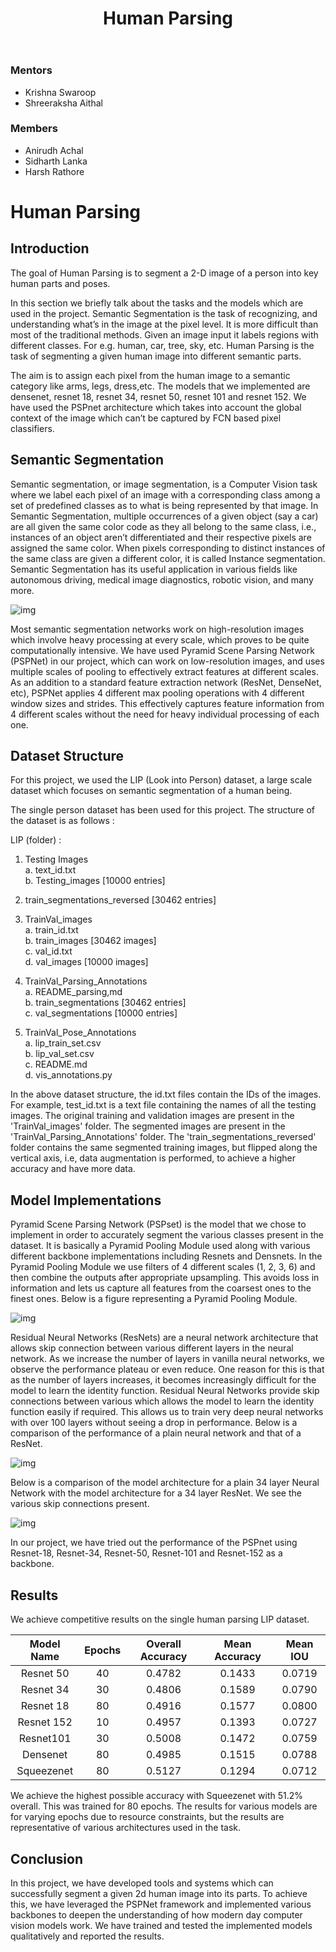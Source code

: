 ﻿---
layout: post
title: "Human Parsing"
description: "Multi Purpose Deep Learning Segmentation Framework for 2-D Human Images"
categories: compsoc
thumbnail: "human-parsing.jpeg"
year: 2021
---

### Mentors
 - Krishna Swaroop
 - Shreeraksha Aithal

### Members
 - Anirudh Achal
 - Sidharth Lanka
 - Harsh Rathore


# Human Parsing

## Introduction
The goal of Human Parsing is to segment a 2-D image of a person into key human parts and poses.

In this section we briefly talk about the tasks and the models which are used in the project. Semantic Segmentation is the task of recognizing, and understanding what’s in the image at the pixel level. It is more difficult than most of the traditional methods. Given an image input it labels regions with different classes. For e.g. human, car, tree, sky, etc. Human Parsing  is the task of segmenting a given human image into different semantic parts.

The aim is to assign each pixel from the human image to a semantic category like arms, legs, dress,etc. The models that we implemented are densenet, resnet 18, resnet 34, resnet 50, resnet 101 and resnet 152. We have used the PSPnet architecture which takes into account the global context of the image which can’t be captured by FCN based pixel classifiers.

## Semantic Segmentation
Semantic segmentation, or image segmentation, is a Computer Vision task where we label each pixel of an image with a corresponding class among a set of predefined classes as to what is being represented by that image. In Semantic Segmentation, multiple occurrences of a given object (say a car) are all given the same color code as they all belong to the same class, i.e., instances of an object aren’t differentiated and their respective pixels are assigned the same color. When pixels corresponding to distinct instances of the same class are given a different color, it is called Instance segmentation. Semantic Segmentation has its useful application in various fields like autonomous driving, medical image diagnostics, robotic vision, and many more.

![img](/virtual-expo/assets/img/compsoc/human-parsing_img1.jpeg)

Most semantic segmentation networks work on high-resolution images which involve heavy processing at every scale, which proves to be quite computationally intensive. We have used Pyramid Scene Parsing Network (PSPNet) in our project, which can work on low-resolution images, and uses multiple scales of pooling to effectively extract features at different scales. As an addition to a standard feature extraction network (ResNet, DenseNet, etc), PSPNet applies 4 different max pooling operations with 4 different window sizes and strides. This effectively captures feature information from 4 different scales without the need for heavy individual processing of each one.

## Dataset Structure

For this project, we used the LIP (Look into Person) dataset, a large scale dataset which focuses on semantic segmentation of a human being.

The single person dataset has been used for this project. The structure of the dataset is as follows :

LIP (folder) :

1.  Testing Images <br/>
    a. text_id.txt <br/>
    b. Testing_images [10000 entries] <br/>

2.  train_segmentations_reversed [30462 entries] <br/>
3.  TrainVal_images <br/>
    a.  train_id.txt <br/>
    b. train_images [30462 images] <br/>
    c. val_id.txt <br/>
    d. val_images [10000 images] <br/>

4.   TrainVal_Parsing_Annotations <br/>
    a. README_parsing,md <br/>
    b. train_segmentations [30462 entries] <br/>
    c. val_segmentations [10000 entries] <br/>
5. TrainVal_Pose_Annotations <br/>
    a. lip_train_set.csv <br/>
    b. lip_val_set.csv <br/>
    c. README.md <br/>
    d. vis_annotations.py <br/>

In the above dataset structure, the id.txt files contain the IDs of the images. For example, test_id.txt is a text file containing the names of all the testing images. The original training and validation images are present in the 'TrainVal_images' folder. The segmented images are present in the 'TrainVal_Parsing_Annotations' folder. The 'train_segmentations_reversed' folder contains the same segmented training images, but flipped along the vertical axis, i.e, data augmentation is performed, to achieve a higher accuracy and have more data.


## Model Implementations

Pyramid Scene Parsing Network (PSPset) is the model that we chose to implement in order to accurately segment the various classes present in the dataset. It is basically a Pyramid Pooling Module used along with various different backbone implementations including Resnets and Densnets. In the Pyramid Pooling Module we use filters of 4 different scales (1, 2, 3, 6) and then combine the outputs after appropriate upsampling. This avoids loss in information and lets us capture all features from the coarsest ones to the finest ones. Below is a figure representing a Pyramid Pooling Module.

![img](/virtual-expo/assets/img/compsoc/human-parsing_img2.png)

Residual Neural Networks (ResNets) are a neural network architecture that allows skip connection between various different layers in the neural network. As we increase the number of layers in vanilla neural networks, we observe the performance plateau or even reduce. One reason for this is that as the number of layers increases, it becomes increasingly difficult for the model to learn the identity function. Residual Neural Networks provide skip connections between various which allows the model to learn the identity function easily if required. This allows us to train very deep neural networks with over 100 layers without seeing a drop in performance. Below is a comparison of the performance of a plain neural network and that of a ResNet.

![img](/virtual-expo/assets/img/compsoc/human-parsing_img3.png)

Below is a comparison of the model architecture for a plain 34 layer Neural Network with the model architecture for a 34 layer ResNet. We see the various skip connections present.

![img](/virtual-expo/assets/img/compsoc/human-parsing_img4.png)

In our project, we have tried out the performance of the PSPnet using Resnet-18, Resnet-34, Resnet-50, Resnet-101 and Resnet-152 as a backbone.

## Results

We achieve competitive results on the single human parsing LIP dataset.

| Model Name | Epochs | Overall  Accuracy | Mean Accuracy | Mean IOU |
|:-:|:-:|:-:|:-:|:-:|
| Resnet 50 | 40 | 0.4782 | 0.1433 | 0.0719 |
| Resnet 34 | 30 | 0.4806 | 0.1589 | 0.0790 |
| Resnet 18 | 80 | 0.4916 | 0.1577 | 0.0800 |
| Resnet 152 | 10 | 0.4957 | 0.1393 | 0.0727 |
| Resnet101 | 30 | 0.5008 | 0.1472 | 0.0759 |
| Densenet | 80 | 0.4985 | 0.1515 | 0.0788 |
| Squeezenet | 80 | 0.5127 | 0.1294 | 0.0712 |

We achieve the highest possible accuracy with Squeezenet with 51.2% overall. This was trained for 80 epochs. The results for various models are for varying epochs due to resource constraints, but the results are representative of various architectures used in the task.

## Conclusion

In this project, we have developed tools and systems which can successfully segment a given 2d human image into its parts. To achieve this, we have leveraged the PSPNet framework and implemented various backbones to deepen the understanding of how modern day computer vision models work. We have trained and tested the implemented models qualitatively and reported the results.
